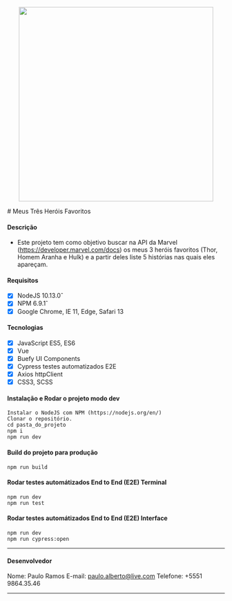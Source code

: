 <p align="center">
<img src="http://pluspng.com/img-png/marvel-png-download-1153.png" width="450x">
</p>
# Meus Três Heróis Favoritos

#### Descrição
 - Este projeto tem como objetivo buscar na API da Marvel (https://developer.marvel.com/docs) os meus 3 heróis favoritos (Thor, Homem Aranha e Hulk) e a partir deles liste 5 histórias nas quais eles apareçam.
 
#### Requisitos
- [x] NodeJS 10.13.0ˆ
- [x] NPM 6.9.1ˆ
- [x] Google Chrome, IE 11, Edge, Safari 13

#### Tecnologias
- [x] JavaScript ES5, ES6
- [x] Vue
- [x] Buefy UI Components
- [x] Cypress testes automatizados E2E
- [x] Axios httpClient
- [x] CSS3, SCSS

#### Instalação e Rodar o projeto modo dev
	Instalar o NodeJS com NPM (https://nodejs.org/en/)
    Clonar o repositório.
	cd pasta_do_projeto
	npm i
	npm run dev
	
#### Build do projeto para produção
	npm run build
#### Rodar testes automátizados End to End (E2E) Terminal
	npm run dev
	npm run test
	
#### Rodar testes automátizados End to End (E2E) Interface
	npm run dev
	npm run cypress:open
---
#### Desenvolvedor
Nome: Paulo Ramos
E-mail: paulo.alberto@live.com
Telefone: +5551 9864.35.46

---
